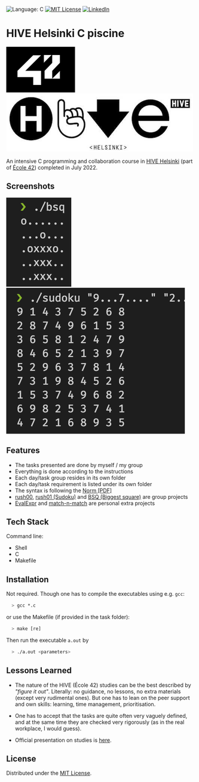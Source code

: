 ![Language: C][language-shield]
[![MIT License][license-shield]][license-url]
[![LinkedIn][linkedin-shield]][linkedin-url]

# HIVE Helsinki C piscine

[![42 logo](images/42.png)](https://42.fr/en/homepage/)
[![HIVE logo](images/about-hive-logo.jpg)](https://www.hive.fi/en/)

An intensive C programming and collaboration course in [HIVE Helsinki](https://www.hive.fi/en/) (part of [École 42](https://42.fr/en/homepage/)) completed in July 2022.

## Screenshots

![BSQ](images/bsq.png)
![Sudoku](images/sudoku.png)

## Features

- The tasks presented are done by myself / my group
- Everything is done according to the instructions
- Each day/task group resides in its own folder
- Each day/task requirement is listed under its own folder
- The syntax is following the [Norm [PDF]](en.norm.pdf)
- [rush00](rush00/), [rush01 (Sudoku)](rush01/) and [BSQ (Biggest square)](BSQ/) are group projects
- [EvalExpr](EvalExpr/) and [match-n-match](match-n-match/) are personal extra projects
## Tech Stack

Command line:

- Shell
- C
- Makefile

## Installation

Not required.
Though one has to compile the executables using e.g. `gcc`:

```bash
  > gcc *.c
```

or use the Makefile (if provided in the task folder):

```bash
  > make [re]
```

Then run the executable `a.out` by

```bash
  > ./a.out <parameters>
```

## Lessons Learned

- The nature of the HIVE (École 42) studies can be the best described by _"figure it out"_. Literally: no guidance, no lessons, no extra materials (except very rudimental ones). But one has to lean on the peer support and own skills: learning, time management, prioritisation.

- One has to accept that the tasks are quite often very vaguely defined, and at the same time they are checked very rigorously (as in the real workplace, I would guess).

- Official presentation on studies is [here](https://www.hive.fi/en/studies).

## License

Distributed under the [MIT License](./LICENSE).

<!-- MARKDOWN LINKS & IMAGES -->
[license-shield]: https://img.shields.io/github/license/andrejkurusiov/school-42-c-piscine
[license-url]: ./LICENSE
[linkedin-shield]: https://img.shields.io/badge/LinkedIn-Profile-informational?style=flat&logo=linkedin
[linkedin-url]: https://www.linkedin.com/in/andrejkurusiov/
[language-shield]: https://img.shields.io/badge/language-C-green
